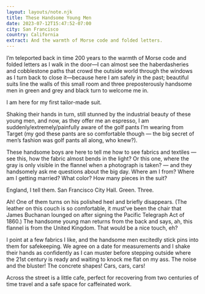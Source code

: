 ```yaml
---
layout: layouts/note.njk
title: These Handsome Young Men
date: 2023-07-12T15:47:52-07:00
city: San Francisco
country: California
extract: And the warmth of Morse code and folded letters.
---
```


I’m teleported back in time 200 years to the warmth of Morse code and folded letters as I walk in the door—I can almost see the haberdasheries and cobblestone paths that crowd the outside world through the windows as I turn back to close it—because here I am safely in the past; beautiful suits line the walls of this small room and three preposterously handsome men in green and grey and black turn to welcome me in.

I am here for my first tailor-made suit.

Shaking their hands in turn, still stunned by the industrial beauty of these young men, and now, as they offer me an espresso, I am suddenly/extremely/painfully aware of the golf pants I’m wearing from Target (my god these pants are so comfortable though — the big secret of men’s fashion was golf pants all along, who knew?).

These handsome boys are here to tell me how to see fabrics and textiles — see this, how the fabric almost bends in the light? Or this one, where the gray is only visible in the flannel when a photograph is taken? — and they handsomely ask me questions about the big day. Where am I from? Where am I getting married? What color? How many pieces in the suit?

England, I tell them. San Francisco City Hall. Green. Three.

Ah! One of them turns on his polished heel and briefly disappears. (The leather on this couch is so comfortable, it must’ve been the chair that James Buchanan lounged on after signing the Pacific Telegraph Act of 1860.) The handsome young man returns from the back and says, ah, this flannel is from the United Kingdom. That would be a nice touch, eh?

I point at a few fabrics I like, and the handsome men excitedly stick pins into them for safekeeping. We agree on a date for measurements and I shake their hands as confidently as I can muster before stepping outside where the 21st century is ready and waiting to knock me flat on my ass. The noise and the bluster! The concrete shapes! Cars, cars, cars!

Across the street is a little cafe, perfect for recovering from two centuries of time travel and a safe space for caffeinated work.
